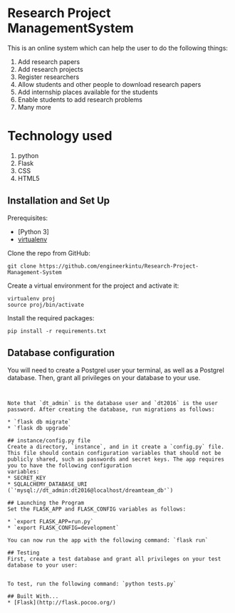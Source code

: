 # Research Project ManagementSystem
This is an online system which can help the user to do the following things:
1. Add research papers
2. Add research projects
3. Register researchers
4. Allow students and other people to download research papers
5. Add internship places available for the students
6. Enable students to add research problems
8. Many more

# Technology used
1. python
2. Flask
3. CSS
4. HTML5

## Installation and Set Up
Prerequisites:
* [Python 3]
* [virtualenv](https://virtualenv.pypa.io/en/stable/)

Clone the repo from GitHub:
```
git clone https://github.com/engineerkintu/Research-Project-Management-System
```

Create a virtual environment for the project and activate it:
```
virtualenv proj
source proj/bin/activate
```

Install the required packages:
```
pip install -r requirements.txt
```

## Database configuration
You will need to create a Postgrel user your terminal, as well as a Postgrel database. Then, grant all privileges on your database to your use.

```


Note that `dt_admin` is the database user and `dt2016` is the user password. After creating the database, run migrations as follows:

* `flask db migrate`
* `flask db upgrade`

## instance/config.py file
Create a directory, `instance`, and in it create a `config.py` file. This file should contain configuration variables that should not be publicly shared, such as passwords and secret keys. The app requires you to have the following configuration
variables:
* SECRET_KEY
* SQLALCHEMY_DATABASE_URI (`'mysql://dt_admin:dt2016@localhost/dreamteam_db'`)

## Launching the Program
Set the FLASK_APP and FLASK_CONFIG variables as follows:

* `export FLASK_APP=run.py`
* `export FLASK_CONFIG=development`

You can now run the app with the following command: `flask run`

## Testing
First, create a test database and grant all privileges on your test database to your user:


To test, run the following command: `python tests.py`

## Built With...
* [Flask](http://flask.pocoo.org/)
